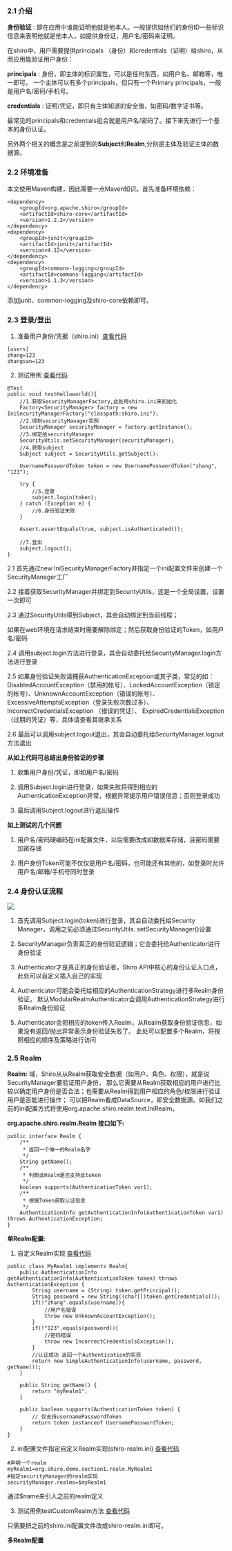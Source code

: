 ### 2.1 介绍

**身份验证** : 即在应用中谁能证明他就是他本人。一般提供如他们的身份ID一些标识信息来表明他就是他本人，如提供身份证，用户名/密码来证明。

在shiro中，用户需要提供principals （身份）和credentials（证明）给shiro，从而应用能验证用户身份：

**principals** : 身份，即主体的标识属性，可以是任何东西，如用户名、邮箱等，唯一即可。
一个主体可以有多个principals，但只有一个Primary principals，一般是用户名/密码/手机号。

**credentials** : 证明/凭证，即只有主体知道的安全值，如密码/数字证书等。

最常见的principals和credentials组合就是用户名/密码了。接下来先进行一个基本的身份认证。

另外两个相关的概念是之前提到的**Subject**和**Realm**,分别是主体及验证主体的数据源。

### 2.2 环境准备
本文使用Maven构建，因此需要一点Maven知识。首先准备环境依赖：

```
<dependency>
    <groupId>org.apache.shiro</groupId>
    <artifactId>shiro-core</artifactId>
    <version>1.2.2</version>
</dependency>
<dependency>
    <groupId>junit</groupId>
    <artifactId>junit</artifactId>
    <version>4.12</version>
</dependency>
<dependency>
    <groupId>commons-logging</groupId>
    <artifactId>commons-logging</artifactId>
    <version>1.1.3</version>
</dependency>
```
添加junit、common-logging及shiro-core依赖即可。

### 2.3 登录/登出
1. 准备用户身份/凭据（shiro.ini）[查看代码](https://github.com/l81893521/shiro-demo/blob/master/shiro-demo-section2/src/test/resources/shiro.ini)
```
[users]
zhang=123
zhangsan=123
```
2. 测试用例 [查看代码](https://github.com/l81893521/shiro-demo/blob/master/shiro-demo-section2/src/test/java/org/shiro/demo/section1/LoginLogoutTest.java)
```
@Test
public void testHelloworld(){
    //1.获取SecurityManagerFactory,此处用shiro.ini来初始化
    Factory<SecurityManager> factory = new IniSecurityManagerFactory("classpath:shiro.ini");
    //2.得到securityManager实例
    SecurityManager securityManager = factory.getInstance();
    //3.绑定给securityManager
    SecurityUtils.setSecurityManager(securityManager);
    //4.获取subject
    Subject subject = SecurityUtils.getSubject();

    UsernamePasswordToken token = new UsernamePasswordToken("zhang", "123");

    try {
        //5.登录
        subject.login(token);
    } catch (Exception e) {
        //6.身份验证失败
    }

    Assert.assertEquals(true, subject.isAuthenticated());

    //7.登出
    subject.logout();
}
```
2.1 首先通过new IniSecurityManagerFactory并指定一个ini配置文件来创建一个SecurityManager工厂

2.2 接着获取SecurityManager并绑定到SecurityUtils，这是一个全局设置，设置一次即可

2.3 通过SecurityUtils得到Subject，其会自动绑定到当前线程；

如果在web环境在请求结束时需要解除绑定；然后获取身份验证的Token，如用户名/密码

2.4 调用subject.login方法进行登录，其会自动委托给SecurityManager.login方法进行登录

2.5 如果身份验证失败请捕获AuthenticationException或其子类，常见的如：
    DisabledAccountException（禁用的帐号）、LockedAccountException（锁定的帐号）、UnknownAccountException（错误的帐号）、
    ExcessiveAttemptsException（登录失败次数过多）、IncorrectCredentialsException （错误的凭证）、
    ExpiredCredentialsException（过期的凭证）等，具体请查看其继承关系

2.6 最后可以调用subject.logout退出，其会自动委托给SecurityManager.logout方法退出

**从如上代码可总结出身份验证的步骤**

1. 收集用户身份/凭证，即如用户名/密码

2. 调用Subject.login进行登录，如果失败将得到相应的AuthenticationException异常，根据异常提示用户错误信息；否则登录成功

3. 最后调用Subject.logout进行退出操作

**如上测试的几个问题**

1. 用户名/密码硬编码在ini配置文件，以后需要改成如数据库存储，且密码需要加密存储

2. 用户身份Token可能不仅仅是用户名/密码，也可能还有其他的，如登录时允许用户名/邮箱/手机号同时登录

### 2.4 身份认证流程
![](https://github.com/l81893521/shiro-demo/blob/master/shiro-demo-section2/images/1.png)

1. 首先调用Subject.login(token)进行登录，其会自动委托给Security Manager，调用之前必须通过SecurityUtils. setSecurityManager()设置

2. SecurityManager负责真正的身份验证逻辑；它会委托给Authenticator进行身份验证

3. Authenticator才是真正的身份验证者，Shiro API中核心的身份认证入口点，此处可以自定义插入自己的实现

4. Authenticator可能会委托给相应的AuthenticationStrategy进行多Realm身份验证，
默认ModularRealmAuthenticator会调用AuthenticationStrategy进行多Realm身份验证

5. Authenticator会把相应的token传入Realm，从Realm获取身份验证信息，如果没有返回/抛出异常表示身份验证失败了。
此处可以配置多个Realm，将按照相应的顺序及策略进行访问

### 2.5 Realm
**Realm:** 域，Shiro从从Realm获取安全数据（如用户、角色、权限），就是说SecurityManager要验证用户身份，
那么它需要从Realm获取相应的用户进行比较以确定用户身份是否合法；也需要从Realm得到用户相应的角色/权限进行验证用户是否能进行操作；
可以把Realm看成DataSource，即安全数据源。如我们之前的ini配置方式将使用org.apache.shiro.realm.text.IniRealm。

**org.apache.shiro.realm.Realm 接口如下:**
```
public interface Realm {
    /**
     * 返回一个唯一的Realm名字
     */
    String getName();
    /**
     * 判断此Realm是否支持此token
     */
    boolean supports(AuthenticationToken var1);
    /**
     * 根据Token获取认证信息
     */
    AuthenticationInfo getAuthenticationInfo(AuthenticationToken var1) throws AuthenticationException;
}
```

**单Realm配置:**

1. 自定义Realm实现 [查看代码](https://github.com/l81893521/shiro-demo/blob/master/shiro-demo-section2/src/test/java/org/shiro/demo/section1/realm/MyRealm1.java)

```
public class MyRealm1 implements Realm{
    public AuthenticationInfo getAuthenticationInfo(AuthenticationToken token) throws AuthenticationException {
        String username = (String) token.getPrincipal();
        String password = new String((char[])token.getCredentials());
        if(!"zhang".equals(username)){
            //用户名错误
            throw new UnknownAccountException();
        }
        if(!"123".equals(password)){
            //密码错误
            throw new IncorrectCredentialsException();
        }
        //认证成功 返回一个Authentication的实现
        return new SimpleAuthenticationInfo(username, password, getName());
    }

    public String getName() {
        return "myRealm1";
    }

    public boolean supports(AuthenticationToken token) {
        // 仅支持usernamePasswordToken
        return token instanceof UsernamePasswordToken;
    }
}
```

2. ini配置文件指定自定义Realm实现(shiro-realm.ini) [查看代码](https://github.com/l81893521/shiro-demo/blob/master/shiro-demo-section2/src/test/resources/shiro-realm.ini)
```
#声明一个realm
myRealm1=org.shiro.demo.section1.realm.MyRealm1
#指定securityManager的realm实现
securityManager.realms=$myRealm1
```

通过$name来引入之前的realm定义

3. 测试用例testCustomRealm方法 [查看代码](https://github.com/l81893521/shiro-demo/blob/master/shiro-demo-section2/src/test/java/org/shiro/demo/section1/LoginLogoutTest.java)

只需要把之前的shiro.ini配置文件改成shiro-realm.ini即可。

**多Realm配置**